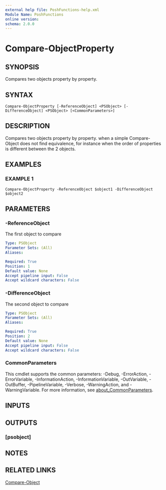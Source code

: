 ```yaml
---
external help file: PoshFunctions-help.xml
Module Name: PoshFunctions
online version:
schema: 2.0.0
---
```


# Compare-ObjectProperty

## SYNOPSIS
Compares two objects property by property.

## SYNTAX

```
Compare-ObjectProperty [-ReferenceObject] <PSObject> [-DifferenceObject] <PSObject> [<CommonParameters>]
```

## DESCRIPTION
Compares two objects property by property.
when a simple Compare-Object does not find equivalence, for instance when the order of properties is different between the 2 objects.

## EXAMPLES

### EXAMPLE 1
```
Compare-ObjectProperty -ReferenceObject $object1 -DifferenceObject $object2
```

## PARAMETERS

### -ReferenceObject
The first object to compare

```yaml
Type: PSObject
Parameter Sets: (All)
Aliases:

Required: True
Position: 1
Default value: None
Accept pipeline input: False
Accept wildcard characters: False
```

### -DifferenceObject
The second object to compare

```yaml
Type: PSObject
Parameter Sets: (All)
Aliases:

Required: True
Position: 2
Default value: None
Accept pipeline input: False
Accept wildcard characters: False
```

### CommonParameters
This cmdlet supports the common parameters: -Debug, -ErrorAction, -ErrorVariable, -InformationAction, -InformationVariable, -OutVariable, -OutBuffer, -PipelineVariable, -Verbose, -WarningAction, and -WarningVariable. For more information, see [about_CommonParameters](http://go.microsoft.com/fwlink/?LinkID=113216).

## INPUTS

## OUTPUTS

### [psobject]
## NOTES

## RELATED LINKS

[Compare-Object]()

